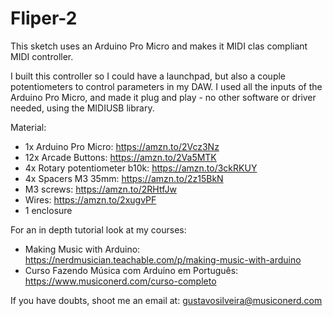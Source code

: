 # Fliper-2

This sketch uses an Arduino Pro Micro and makes it MIDI clas compliant MIDI controller. 

I built this controller so I could have a launchpad, but also a couple potentiometers to control parameters in my DAW.
I used all the inputs of the Arduino Pro Micro, and made it plug and play - no other software or driver needed, using the MIDIUSB library.

Material:
- 1x Arduino Pro Micro: https://amzn.to/2Vcz3Nz
- 12x Arcade Buttons: https://amzn.to/2Va5MTK
- 4x Rotary potentiometer b10k: https://amzn.to/3ckRKUY
- 4x Spacers M3 35mm: https://amzn.to/2z15BkN
- M3 screws: https://amzn.to/2RHtfJw
- Wires: https://amzn.to/2xugvPF
- 1 enclosure

For an in depth tutorial look at my courses:
- Making Music with Arduino: https://nerdmusician.teachable.com/p/making-music-with-arduino  
- Curso Fazendo Música com Arduino em Português: https://www.musiconerd.com/curso-completo

If you have doubts, shoot me an email at:
gustavosilveira@musiconerd.com